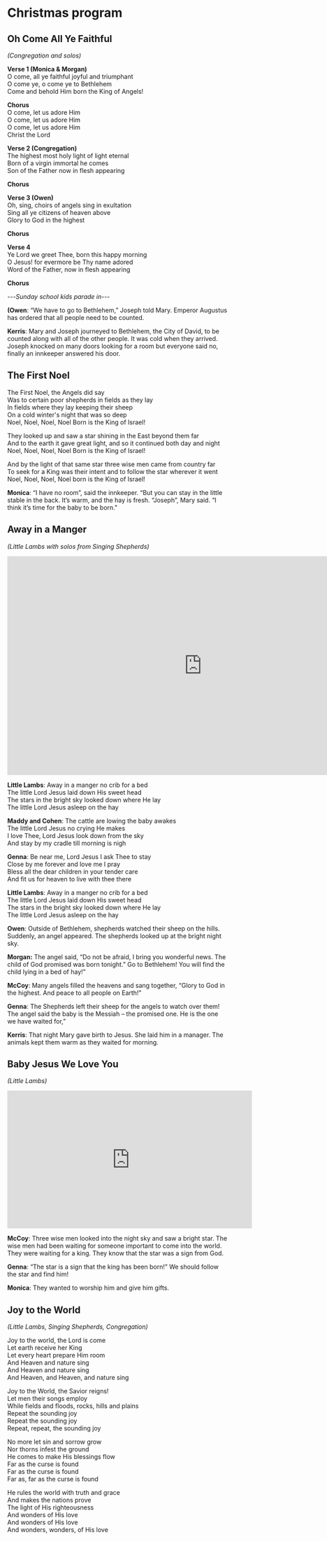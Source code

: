 # Christmas program

## Oh Come All Ye Faithful
 *(Congregation and solos)*

**Verse 1 (Monica & Morgan)**  
O come, all ye faithful joyful and triumphant  
O come ye, o come ye to Bethlehem  
Come and behold Him born the King of Angels!  

**Chorus**  
O come, let us adore Him  
O come, let us adore Him  
O come, let us adore Him  
Christ the Lord  

**Verse 2 (Congregation)**  
The highest most holy light of light eternal  
Born of a virgin immortal he comes  
Son of the Father now in flesh appearing  

**Chorus**

**Verse 3 (Owen)**  
Oh, sing, choirs of angels sing in exultation  
Sing all ye citizens of heaven above  
Glory to God in the highest  

**Chorus**  

**Verse 4**  
Ye Lord we greet Thee, born this happy morning  
O Jesus! for evermore be Thy name adored  
Word of the Father, now in flesh appearing  

**Chorus**  


---*Sunday school kids parade in*---

**(Owen**: “We have to go to Bethlehem,” Joseph told Mary.  Emperor Augustus has ordered that all people need to be counted.

**Kerris**: Mary and Joseph journeyed to Bethlehem, the City of David, to be counted along with all of the other people. It was cold when they arrived. Joseph knocked on many doors looking for a room but everyone said no, finally an innkeeper answered his door.

## The First Noel
The First Noel, the Angels did say  
Was to certain poor shepherds in fields as they lay  
In fields where they lay keeping their sheep  
On a cold winter's night that was so deep   
Noel, Noel, Noel, Noel Born is the King of Israel!  

They looked up and saw a star shining in the East beyond them far  
And to the earth it gave great light, and so it continued both day and night  
Noel, Noel, Noel, Noel Born is the King of Israel!  

And by the light of that same star three wise men came from country far  
To seek for a King was their intent and to follow the star wherever it went  
Noel, Noel, Noel, Noel born is the King of Israel!

**Monica**: “I have no room”, said the innkeeper. “But you can stay in the little stable in the back. It’s warm, and the hay is fresh. “Joseph”, Mary said. “I think it’s time for the baby to be born."

## Away in a Manger
*(Little Lambs with solos from Singing Shepherds)*
<iframe width="889" height="500" src="https://www.youtube.com/embed/4agefNa4D7g" frameborder="0" allow="accelerometer; autoplay; encrypted-media; gyroscope; picture-in-picture" allowfullscreen></iframe>

**Little Lambs**: Away in a manger no crib for a bed  
The little Lord Jesus laid down His sweet head  
The stars in the bright sky looked down where He lay  
The little Lord Jesus asleep on the hay  

**Maddy and Cohen**: The cattle are lowing the baby awakes  
The little Lord Jesus no crying He makes  
I love Thee, Lord Jesus look down from the sky   
And stay by my cradle till morning is nigh  

**Genna**: Be near me, Lord Jesus I ask Thee to stay   
Close by me forever and love me I pray  
Bless all the dear children in your tender care   
And fit us for heaven to live with thee there  

**Little Lambs**: Away in a manger no crib for a bed  
The little Lord Jesus laid down His sweet head  
The stars in the bright sky looked down where He lay  
The little Lord Jesus asleep on the hay

**Owen**: Outside of Bethlehem, shepherds watched their sheep on the hills. Suddenly, an angel appeared. The shepherds looked up at the bright night sky.

**Morgan:** The angel said, “Do not be afraid, I bring you wonderful news. The child of God promised was born tonight.” Go to Bethlehem!  You will find the child lying in a bed of hay!”

**McCoy**: Many angels filled the heavens and sang together,
“Glory to God in the highest. And peace to all people on Earth!”

**Genna**: The Shepherds left their sheep for the angels to
watch over them! The angel said the baby is the Messiah – the promised one. He is the one we have waited for,”

**Kerris**: That night Mary gave birth to Jesus. She laid him in a manager. The animals kept them warm as they waited for morning.

## Baby Jesus We Love You
*(Little Lambs)*

<iframe width="560" height="315" src="https://www.youtube.com/embed/4k-whdwL0Ng" frameborder="0" allow="accelerometer; autoplay; encrypted-media; gyroscope; picture-in-picture" allowfullscreen></iframe>

**McCoy**: Three wise men looked into the night sky and saw a bright star. The wise men had been waiting for someone important to come into the world. They were waiting for a king. They know that the star was a sign from God.

**Genna**: “The star is a sign that the king has been born!”
We should follow the star and find him!

**Monica**: They wanted to worship him and give him gifts.

## Joy to the World
*(Little Lambs, Singing Shepherds, Congregation)*

Joy to the world, the Lord is come  
Let earth receive her King  
Let every heart prepare Him room  
And Heaven and nature sing  
And Heaven and nature sing  
And Heaven, and Heaven, and nature sing

Joy to the World, the Savior reigns!  
Let men their songs employ  
While fields and floods, rocks, hills and plains  
Repeat the sounding joy  
Repeat the sounding joy  
Repeat, repeat, the sounding joy  

No more let sin and sorrow grow  
Nor thorns infest the ground  
He comes to make His blessings flow  
Far as the curse is found  
Far as the curse is found  
Far as, far as the curse is found  

He rules the world with truth and grace  
And makes the nations prove  
The light of His righteousness  
And wonders of His love  
And wonders of His love  
And wonders, wonders, of His love
